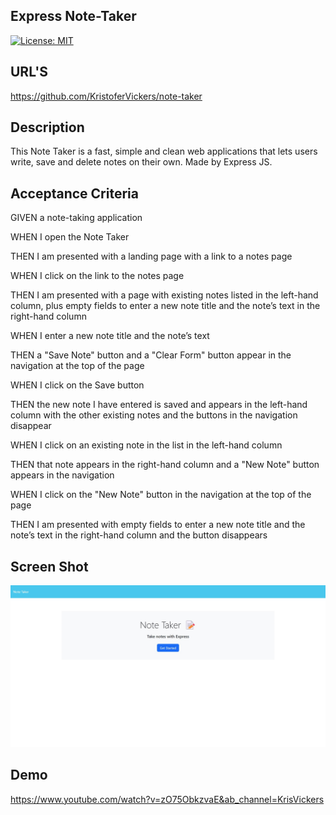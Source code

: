 ## Express Note-Taker

[![License: MIT](https://img.shields.io/badge/License-MIT-yellow.svg)](https://opensource.org/licenses/MIT)

## URL'S

https://github.com/KristoferVickers/note-taker



## Description

This Note Taker is a fast, simple and clean web applications that lets users write, save and delete notes on their own. Made by Express JS. 


## Acceptance Criteria

GIVEN a note-taking application

WHEN I open the Note Taker

THEN I am presented with a landing page with a link to a notes page

WHEN I click on the link to the notes page

THEN I am presented with a page with existing notes listed in the left-hand column, plus empty fields to enter a new note title and the note’s text in the right-hand column

WHEN I enter a new note title and the note’s text

THEN a "Save Note" button and a "Clear Form" button appear in the navigation at the top of the page

WHEN I click on the Save button

THEN the new note I have entered is saved and appears in the left-hand column with the other existing notes and the buttons in the navigation disappear

WHEN I click on an existing note in the list in the left-hand column

THEN that note appears in the right-hand column and a "New Note" button appears in the navigation

WHEN I click on the "New Note" button in the navigation at the top of the page

THEN I am presented with empty fields to enter a new note title and the note’s text in the right-hand column and the button disappears


## Screen Shot

<img src="assets\image.png">

## Demo

https://www.youtube.com/watch?v=zO75ObkzvaE&ab_channel=KrisVickers
